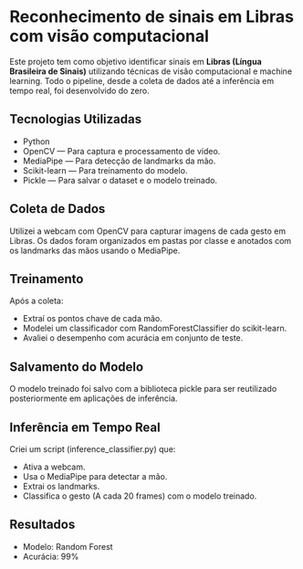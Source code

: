 # Reconhecimento de sinais em Libras com visão computacional

Este projeto tem como objetivo identificar sinais em **Libras (Língua Brasileira de Sinais)** utilizando técnicas de visão computacional e machine learning. Todo o pipeline, desde a coleta de dados até a inferência em tempo real, foi desenvolvido do zero.

## Tecnologias Utilizadas

- Python
- OpenCV — Para captura e processamento de vídeo.
- MediaPipe — Para detecção de landmarks da mão.
- Scikit-learn — Para treinamento do modelo.
- Pickle — Para salvar o dataset e o modelo treinado.

## Coleta de Dados

Utilizei a webcam com OpenCV para capturar imagens de cada gesto em Libras. Os dados foram organizados em pastas por classe e anotados com os landmarks das mãos usando o MediaPipe.

## Treinamento

Após a coleta:
- Extraí os pontos chave de cada mão.
- Modelei um classificador com RandomForestClassifier do scikit-learn.
- Avaliei o desempenho com acurácia em conjunto de teste.

## Salvamento do Modelo

O modelo treinado foi salvo com a biblioteca pickle para ser reutilizado posteriormente em aplicações de inferência.

## Inferência em Tempo Real

Criei um script (inference_classifier.py) que:
- Ativa a webcam.
- Usa o MediaPipe para detectar a mão.
- Extrai os landmarks.
- Classifica o gesto (A cada 20 frames) com o modelo treinado.

## Resultados

- Modelo: Random Forest
- Acurácia: 99%
